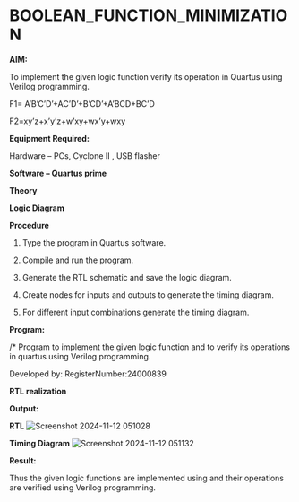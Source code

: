 # BOOLEAN_FUNCTION_MINIMIZATION

**AIM:**

To implement the given logic function verify its operation in Quartus using Verilog programming.

F1= A’B’C’D’+AC’D’+B’CD’+A’BCD+BC’D 

F2=xy’z+x’y’z+w’xy+wx’y+wxy

**Equipment Required:**

Hardware – PCs, Cyclone II , USB flasher

**Software – Quartus prime**

**Theory**

**Logic Diagram**

**Procedure**

1.	Type the program in Quartus software.

2.	Compile and run the program.

3.	Generate the RTL schematic and save the logic diagram.

4.	Create nodes for inputs and outputs to generate the timing diagram.

5.	For different input combinations generate the timing diagram.


**Program:**

/* Program to implement the given logic function and to verify its operations in quartus using Verilog programming. 

Developed by: RegisterNumber:24000839


**RTL realization**

**Output:**

**RTL**
![Screenshot 2024-11-12 051028](https://github.com/user-attachments/assets/b9adb0fc-4b07-4bd3-b1df-6c34c88802ee)

**Timing Diagram**
![Screenshot 2024-11-12 051132](https://github.com/user-attachments/assets/633684a7-1be4-449d-bc6a-83da029108b1)

**Result:**

Thus the given logic functions are implemented using and their operations are verified using Verilog programming.

